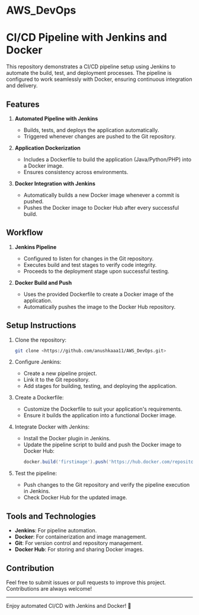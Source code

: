 # AWS_DevOps

# CI/CD Pipeline with Jenkins and Docker

This repository demonstrates a CI/CD pipeline setup using Jenkins to automate the build, test, and deployment processes. The pipeline is configured to work seamlessly with Docker, ensuring continuous integration and delivery.

## Features

1. **Automated Pipeline with Jenkins**  
   - Builds, tests, and deploys the application automatically.  
   - Triggered whenever changes are pushed to the Git repository.

2. **Application Dockerization**  
   - Includes a Dockerfile to build the application (Java/Python/PHP) into a Docker image.  
   - Ensures consistency across environments.

3. **Docker Integration with Jenkins**  
   - Automatically builds a new Docker image whenever a commit is pushed.  
   - Pushes the Docker image to Docker Hub after every successful build.

## Workflow

1. **Jenkins Pipeline**  
   - Configured to listen for changes in the Git repository.  
   - Executes build and test stages to verify code integrity.  
   - Proceeds to the deployment stage upon successful testing.

2. **Docker Build and Push**  
   - Uses the provided Dockerfile to create a Docker image of the application.  
   - Automatically pushes the image to the Docker Hub repository.

## Setup Instructions

1. Clone the repository:
   ```bash
   git clone <https://github.com/anushkaaa11/AWS_DevOps.git>
   ```

2. Configure Jenkins:
   - Create a new pipeline project.
   - Link it to the Git repository.
   - Add stages for building, testing, and deploying the application.

3. Create a Dockerfile:
   - Customize the Dockerfile to suit your application's requirements.
   - Ensure it builds the application into a functional Docker image.

4. Integrate Docker with Jenkins:
   - Install the Docker plugin in Jenkins.
   - Update the pipeline script to build and push the Docker image to Docker Hub:
     ```groovy
     docker.build('firstimage').push('https://hub.docker.com/repositories/anushka532')
     ```

5. Test the pipeline:
   - Push changes to the Git repository and verify the pipeline execution in Jenkins.  
   - Check Docker Hub for the updated image.

## Tools and Technologies

- **Jenkins**: For pipeline automation.  
- **Docker**: For containerization and image management.  
- **Git**: For version control and repository management.  
- **Docker Hub**: For storing and sharing Docker images.

## Contribution

Feel free to submit issues or pull requests to improve this project. Contributions are always welcome!

---

Enjoy automated CI/CD with Jenkins and Docker! 🚀
